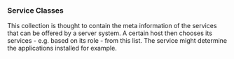 ### Service Classes ###

<!-- -meta- basic -->
This collection is thought to contain the meta information
of the services that can be offered by a server system. A certain
host then chooses its services - e.g. based on its role - from
this list. The service might determine the applications installed
for example.

